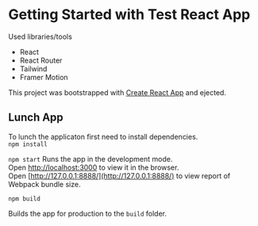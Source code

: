 # Getting Started with Test React App

Used libraries/tools

- React
- React Router
- Tailwind
- Framer Motion

This project was bootstrapped with [Create React App](https://github.com/facebook/create-react-app) and ejected.

## Lunch App

To lunch the applicaton first need to install dependencies.\
`npm install`

`npm start`
Runs the app in the development mode.\
Open [http://localhost:3000](http://localhost:3000) to view it in the browser.\
Open [http://127.0.0.1:8888/](http://127.0.0.1:8888/) to view report of Webpack bundle size.

`npm build`

Builds the app for production to the `build` folder.
